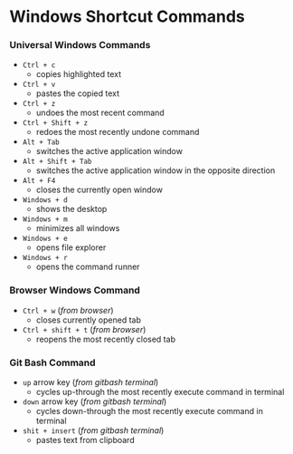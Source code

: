 # Windows Shortcut Commands

### Universal Windows Commands
* `Ctrl + c`
	* copies highlighted text
* `Ctrl + v`
	* pastes the copied text   
* `Ctrl + z`
	* undoes the most recent command
* `Ctrl + Shift + z`
	* redoes the most recently undone command
* `Alt + Tab`
	* switches the active application window 
* `Alt + Shift + Tab`
	* switches the active application window in the opposite direction
* `Alt + F4`
	* closes the currently open window
* `Windows + d`
	* shows the desktop
* `Windows + m`
	* minimizes all windows
* `Windows + e`
	* opens file explorer 
* `Windows + r` 
	* opens the command runner



### Browser Windows Command
* `Ctrl + w` (_from browser_)
	* closes currently opened tab
* `Ctrl + shift + t` (_from browser_)
	* reopens the most recently closed tab

### Git Bash Command
* `up` arrow key (_from gitbash terminal_)
	* cycles up-through the most recently execute command in terminal
* `down` arrow key (_from gitbash terminal_)
	* cycles down-through the most recently execute command in terminal
* `shit + insert` (_from gitbash terminal_)
	* pastes text from clipboard